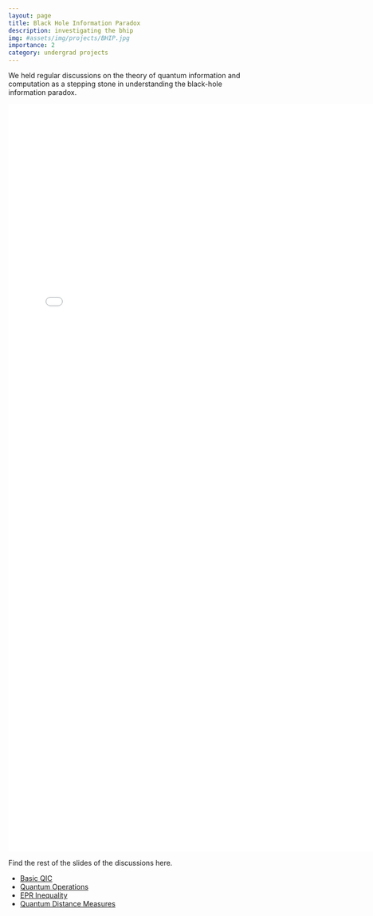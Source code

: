 ```yaml
---
layout: page
title: Black Hole Information Paradox
description: investigating the bhip
img: #assets/img/projects/BHIP.jpg
importance: 2
category: undergrad projects
---
```

We held regular discussions on the theory of quantum information and computation as a stepping stone in understanding the black-hole information paradox. 

<embed src="/assets/pdf/project_pdf/bhip/basic_qic.pdf" type="application/pdf" width="750" height="1500">

Find the rest of the slides of the discussions here.

- [Basic QIC](https://siddhant-midha.github.io/assets/pdf/project_pdf/bhip/basic_qic.pdf)
- [Quantum Operations](https://siddhant-midha.github.io/assets/pdf/project_pdf/bhip/quantum%20operations.pdf)
- [EPR Inequality](https://siddhant-midha.github.io/assets/pdf/project_pdf/bhip/epr.pdf)
- [Quantum Distance Measures](https://siddhant-midha.github.io/assets/pdf/project_pdf/bhip/distance_measures_handout.pdf)
